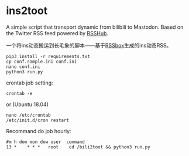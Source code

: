 # ins2toot

A simple script that transport dynamic from bilibili to Mastodon. Based on the Twitter RSS feed powered by [RSSHub](https://rsshub.app).

一个将ins动态搬运到长毛象的脚本——基于[RSSbox](https://github.com/stefansundin/rssbox)生成的ins动态RSS。




```
pip3 install -r requirements.txt
cp conf.sample.ini conf.ini
nano conf.ini
python3 run.py
```

crontab job setting:
```
crontab -e
```
or (Ubuntu 18.04)
```
nano /etc/crontab
/etc/init.d/cron restart
```

Recommand do job hourly:
```
#m h dom mon dow user  command
13 *    * * *   root    cd /bili2toot && python3 run.py
```
